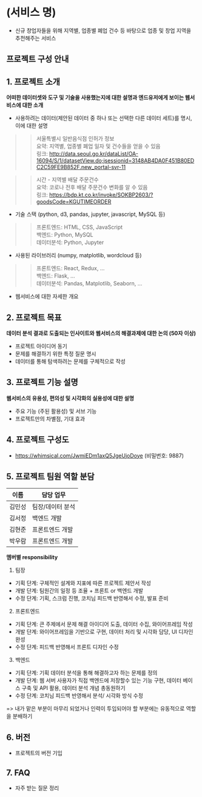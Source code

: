 # (서비스 명)
- 신규 창업자들을 위해 지역별, 업종별 폐업 건수 등 바탕으로 업종 및 창업 지역을 추천해주는 서비스


## 프로젝트 구성 안내

## 1. 프로젝트 소개

**어떠한 데이터셋와 도구 및 기술을 사용했는지에 대한 설명과 엔드유저에게 보이는 웹서비스에 대한 소개**

  - 사용하려는 데이터(제안된 데이터 중 하나 또는 선택한 다른 데이터 세트)를 명시, 이에 대한 설명
  >> 서울특별시 일반음식점 인허가 정보    
  요약: 지역별, 업종별 폐업 일자 및 건수들을 얻을 수 있음    
  링크: http://data.seoul.go.kr/dataList/OA-16094/S/1/datasetView.do;jsessionid=3148AB4DA0F451B80EDC2C59FE9B852F.new_portal-svr-11   

  >> 시간 - 지역별 배달 주문건수     
  요약: 코로나 전후 배달 주문건수 변화를 알 수 있음   
  링크: https://bdp.kt.co.kr/invoke/SOKBP2603/?goodsCode=KGUTIMEORDER
  
  - 기술 스택 (python, d3, pandas, jupyter, javascript, MySQL 등)
  >> 프론트엔드: HTML, CSS, JavaScript    
  >> 백엔드: Python, MySQL   
  >> 데이터분석: Python, Jupyter   
  - 사용된 라이브러리 (numpy, matplotlib, wordcloud 등)
  >> 프론트엔드: React, Redux, ...   
  >> 백엔드: Flask, ...     
  >> 데이터분석: Pandas, Matplotlib, Seaborn, ...   

  - 웹서비스에 대한 자세한 개요

## 2. 프로젝트 목표

**데이터 분석 결과로 도출되는 인사이트와 웹서비스의 해결과제에 대한 논의 (50자 이상)**
  - 프로젝트 아이디어 동기
  - 문제를 해결하기 위한 특정 질문 명시
  - 데이터를 통해 탐색하려는 문제를 구체적으로 작성


## 3. 프로젝트 기능 설명

**웹서비스의 유용성, 편의성 및 시각화의 실용성에 대한 설명**
  - 주요 기능 (주된 활용성) 및 서브 기능
  - 프로젝트만의 차별점, 기대 효과

## 4. 프로젝트 구성도
  - https://whimsical.com/JwmiEDm1axQ5JgeUjoDoye (비밀번호: 9887)

## 5. 프로젝트 팀원 역할 분담
| 이름 | 담당 업무 |
| ------ | ------ |
| 김민성 | 팀장/데이터 분석 |
| 김서정 | 백엔드 개발 |
| 김현준 | 프론트엔드 개발 |
| 박우람 | 프론트엔드 개발 |

**멤버별 responsibility**

1. 팀장 

- 기획 단계: 구체적인 설계와 지표에 따른 프로젝트 제안서 작성
- 개발 단계: 팀원간의 일정 등 조율 + 프론트 or 백엔드 개발
- 수정 단계: 기획, 스크럼 진행, 코치님 피드백 반영해서 수정, 발표 준비

2. 프론트엔드 

- 기획 단계: 큰 주제에서 문제 해결 아이디어 도출, 데이터 수집, 와이어프레임 작성
- 개발 단계: 와이어프레임을 기반으로 구현, 데이터 처리 및 시각화 담당, UI 디자인 완성
- 수정 단계: 피드백 반영해서 프론트 디자인 수정

 3. 백엔드

- 기획 단계: 기획 데이터 분석을 통해 해결하고자 하는 문제를 정의
- 개발 단계: 웹 서버 사용자가 직접 백엔드에 저장할수 있는 기능 구현, 데이터 베이스 구축 및 API 활용, 데이터 분석 개념 총동원하기
- 수정 단계: 코치님 피드백 반영해서 분석/ 시각화 방식 수정

=> 내가 맡은 부분이 마무리 되었거나 인력이 투입되어야 할 부분에는 유동적으로 역할을 분배하기   

## 6. 버전
  - 프로젝트의 버전 기입

## 7. FAQ
  - 자주 받는 질문 정리